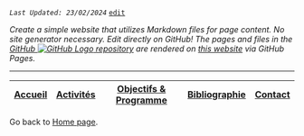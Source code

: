 
_`Last Updated: 23/02/2024`_ [`edit`](https://github.com/Madouck/markdown-pages/blob/main/README.md)

*Create a simple website that utilizes Markdown files for page content. No site generator necessary. Edit directly on GitHub! The pages and files in the [GitHub ![GitHub Logo](assets/user/github.png) repository](https://github.com/Madouck/markdown-pages) are rendered on [this website](https://madouck.github.io/markdown-pages/) via GitHub Pages.*

---
| [Accueil](?page=accueil) | [Activités](?page=activites) | [Objectifs & Programme](?page=objectifs-et-programme) | [Bibliographie](?page=bibliographie) | [Contact](?page=contact) |
|---|---|---|---|---|

Go back to [Home page](.).
